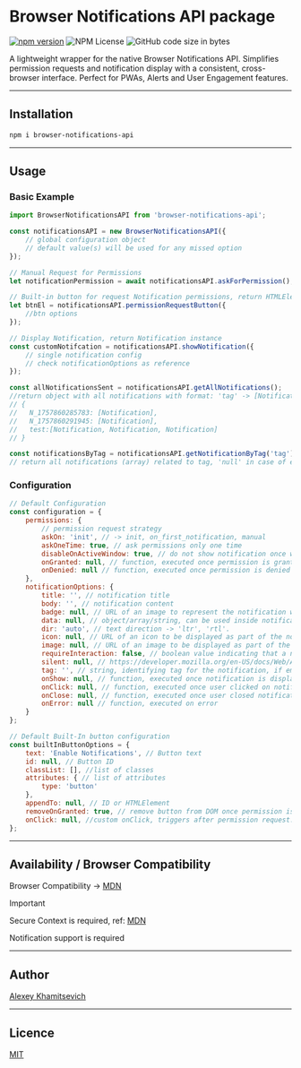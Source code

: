 # Browser Notifications API package 
[![npm version](https://badge.fury.io/js/browser-notifications-api.svg)](https://badge.fury.io/js/browser-notifications-api)
![NPM License](https://img.shields.io/npm/l/browser-notifications-api)
![GitHub code size in bytes](https://img.shields.io/github/languages/code-size/facetrollex/browser-notifications-api)

A lightweight wrapper for the native Browser Notifications API. Simplifies permission requests and notification display with a consistent, cross-browser interface. Perfect for PWAs, Alerts and User Engagement features.

---

## Installation

```bash
npm i browser-notifications-api
```

---
## Usage

###  Basic Example
```javascript
import BrowserNotificationsAPI from 'browser-notifications-api';

const notificationsAPI = new BrowserNotificationsAPI({
    // global configuration object
    // default value(s) will be used for any missed option
});

// Manual Request for Permissions
let notificationPermission = await notificationsAPI.askForPermission();

// Built-in button for request Notification permissions, return HTMLElement
let btnEl = notificationsAPI.permissionRequestButton({
    //btn options
});

// Display Notification, return Notification instance
const customNotifcation = notificationsAPI.showNotification({
    // single notification config
    // check notificationOptions as reference
});

const allNotificationsSent = notificationsAPI.getAllNotifications();
//return object with all notifications with format: 'tag' -> [Notification, ... ]
// { 
//   N_1757860285783: [Notification],
//   N_1757860291945: [Notification],
//   test:[Notification, Notification, Notification]
// }

const notificationsByTag = notificationsAPI.getNotificationByTag('tag');
// return all notifications (array) related to tag, 'null' in case of empty result.
```

### Configuration
```javascript
// Default Configuration
const configuration = {
    permissions: {
        // permission request strategy
        askOn: 'init', // -> init, on_first_notification, manual
        askOneTime: true, // ask permissions only one time
        disableOnActiveWindow: true, // do not show notification once window is active
        onGranted: null, // function, executed once permission is granted
        onDenied: null // function, executed once permission is denied
    },
    notificationOptions: {
        title: '', // notification title
        body: '', // notification content
        badge: null, // URL of an image to represent the notification when there is not enough space to display the notification itself
        data: null, // object/array/string, can be used inside notification actions (click/close/etc)
        dir: 'auto', // text direction -> 'ltr', 'rtl'.
        icon: null, // URL of an icon to be displayed as part of the notification
        image: null, // URL of an image to be displayed as part of the notification
        requireInteraction: false, // boolean value indicating that a notification should remain active until the user clicks or dismisses it, rather than closing automatically
        silent: null, // https://developer.mozilla.org/en-US/docs/Web/API/Notification/silent
        tag: '', // string, identifying tag for the notification, if empty 'N_timestamp' will be used by default
        onShow: null, // function, executed once notification is displayed
        onClick: null, // function, executed once user clicked on notification 
        onClose: null, // function, executed once user closed notification
        onError: null // function, executed on error
    }
};

// Default Built-In button configuration
const builtInButtonOptions = {
    text: 'Enable Notifications', // Button text
    id: null, // Button ID
    classList: [], //list of classes
    attributes: { // list of attributes
        type: 'button'
    },
    appendTo: null, // ID or HTMLElement
    removeOnGranted: true, // remove button from DOM once permission is granted
    onClick: null, //custom onClick, triggers after permission request.
};
```

---

## Availability / Browser Compatibility
Browser Compatibility -> [MDN](https://developer.mozilla.org/en-US/docs/Web/API/Notification#browser_compatibility)

> [!IMPORTANT]
>Secure Context is required, ref: [MDN](https://developer.mozilla.org/en-US/docs/Web/Security/Secure_Contexts)
>
>Notification support is required

---

## Author
[Alexey Khamitsevich](mailto:alexey.khamitsevich@gmail.com)

---

## Licence
[MIT](LICENSE)
